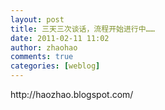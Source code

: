 ```yaml
---
layout: post
title: 三天三次谈话，流程开始进行中……
date: 2011-02-11 11:02
author: zhaohao
comments: true
categories: [weblog]
---
```

<div>http://haozhao.blogspot.com/</div>
